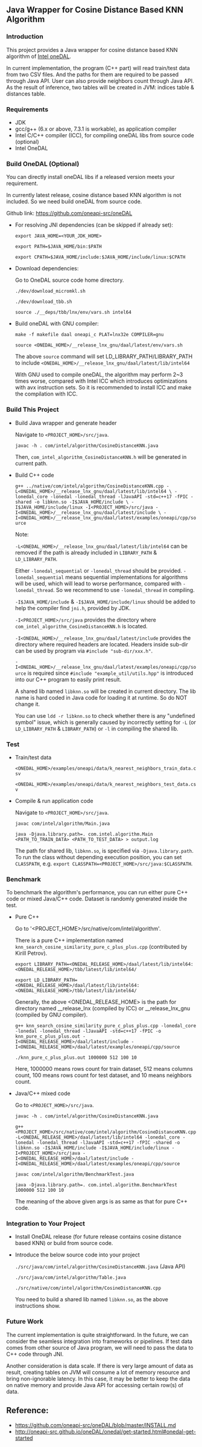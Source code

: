 ## Java Wrapper for Cosine Distance Based KNN Algorithm

### Introduction

This project provides a Java wrapper for cosine distance based KNN algorithm of [Intel oneDAL](https://github.com/oneapi-src/oneDAL).

In current implementation, the program (C++ part) will read train/test data from two CSV files. And the paths for them are
required to be passed through Java API. User can also provide neighbors count through Java API. As the result of inference,
two tables will be created in JVM: indices table & distances table.

### Requirements

* JDK
* gcc/g++ (6.x or above, 7.3.1 is workable), as application compiler
* Intel C/C++ compiler (ICC), for compiling oneDAL libs from source code (optional)
* Intel OneDAL

### Build OneDAL (Optional)

You can directly install oneDAL libs if a released version meets your requirement.

In currently latest release, cosine distance based KNN algorithm is not included. So we need build oneDAL from source code.

Github link: https://github.com/oneapi-src/oneDAL

* For resolving JNI dependencies (can be skipped if already set):

  `export JAVA_HOME=<YOUR_JDK_HOME>`

  `export PATH=$JAVA_HOME/bin:$PATH`

  `export CPATH=$JAVA_HOME/include:$JAVA_HOME/include/linux:$CPATH`

* Download dependencies:

  Go to OneDAL source code home directory.

  `./dev/download_micromkl.sh`

  `./dev/download_tbb.sh`

  `source ./__deps/tbb/lnx/env/vars.sh intel64`

* Build oneDAL with GNU compiler:

  `make -f makefile daal oneapi_c PLAT=lnx32e COMPILER=gnu`

  `source <ONEDAL_HOME>/__release_lnx_gnu/daal/latest/env/vars.sh`

  The above `source` command will set LD_LIBRARY_PATH/LIBRARY_PATH to include `<ONEDAL_HOME>/__release_lnx_gnu/daal/latest/lib/intel64`

  With GNU used to compile oneDAL, the algorithm may perform 2~3 times worse, compared with Intel ICC which introduces optimizations
  with avx instruction sets. So it is recommended to install ICC and make the compilation with ICC.

### Build This Project

* Build Java wrapper and generate header

  Navigate to `<PROJECT_HOME>/src/java`.

  `javac -h . com/intel/algorithm/CosineDistanceKNN.java`

  Then, `com_intel_algorithm_CosineDistanceKNN.h` will be generated in current path.

* Build C++ code

  `g++ ../native/com/intel/algorithm/CosineDistanceKNN.cpp -L<ONEDAL_HOME>/__release_lnx_gnu/daal/latest/lib/intel64 \
  -lonedal_core -lonedal -lonedal_thread -lJavaAPI -std=c++17 -fPIC -shared -o libknn.so -I$JAVA_HOME/include \
  -I$JAVA_HOME/include/linux -I<PROJECT_HOME>/src/java -I<ONEDAL_HOME>/__release_lnx_gnu/daal/latest/include \
  -I<ONEDAL_HOME>/__release_lnx_gnu/daal/latest/examples/oneapi/cpp/source`

  Note:

  `-L<ONEDAL_HOME>/__release_lnx_gnu/daal/latest/lib/intel64` can be removed if the path is already included in `LIBRARY_PATH` & `LD_LIBRARY_PATH`.

  Either `-lonedal_sequential` or `-lonedal_thread` should be provided. `-lonedal_sequential` means sequential implementations for algorithms will be
  used, which will lead to worse performance, compared with `-lonedal_thread`. So we recommend to use `-lonedal_thread` in compiling.

  `-I$JAVA_HOME/include` & `-I$JAVA_HOME/include/linux` should be added to help the compiler find `jni.h`, provided by JDK.

  `-I<PROJECT_HOME>/src/java` provides the directory where `com_intel_algorithm_CosineDistanceKNN.h` is located.

  `-I<ONEDAL_HOME>/__release_lnx_gnu/daal/latest/include` provides the directory where required headers are located. Headers inside sub-dir
  can be used by program via `#include "sub-dir/xxx.h"`.

  `-I<ONEDAL_HOME>/__release_lnx_gnu/daal/latest/examples/oneapi/cpp/source` is required since `#include "example_util/utils.hpp"` is introduced
  into our C++ program to easily print result.

  A shared lib named `libknn.so` will be created in current directory. The lib name is hard coded in Java code for loading it at runtime. So do NOT change it.

  You can use `ldd -r libknn.so` to check whether there is any "undefined symbol" issue, which is generally caused by incorrectly setting for
  `-L` (or `LD_LIBRARY_PATH` & `LIBRARY_PATH`) or `-l` in compiling the shared lib.

### Test

* Train/test data

  `<ONEDAL_HOME>/examples/oneapi/data/k_nearest_neighbors_train_data.csv`

  `<ONEDAL_HOME>/examples/oneapi/data/k_nearest_neighbors_test_data.csv`

* Compile & run application code

  Navigate to `<PROJECT_HOME>/src/java`.

  `javac com/intel/algorithm/Main.java`

  `java -Djava.library.path=. com.intel.algorithm.Main <PATH_TO_TRAIN_DATA> <PATH_TO_TEST_DATA> > output.log`

  The path for shared lib, `libknn.so`, is specified via `-Djava.library.path`. To run the class without depending execution position,
  you can set `CLASSPATH`, e.g. `export CLASSPATH=<PROJECT_HOME>/src/java:$CLASSPATH`.

### Benchmark

To benchmark the algorithm's performance, you can run either pure C++ code or mixed Java/C++ code. Dataset is randomly generated inside the test.

* Pure C++

  Go to '<PROJECT_HOME>/src/native/com/intel/algorithm'.

  There is a pure C++ implementation named `knn_search_cosine_similarity_pure_c_plus_plus.cpp` (contributed by Kirill Petrov).

  `export LIBRARY_PATH=<ONEDAL_RELEASE_HOME>/daal/latest/lib/intel64:<ONEDAL_RELEASE_HOME>/tbb/latest/lib/intel64/`

  `export LD_LIBRARY_PATH=<ONEDAL_RELEASE_HOME>/daal/latest/lib/intel64:<ONEDAL_RELEASE_HOME>/tbb/latest/lib/intel64/`

  Generally, the above <ONEDAL_RELEASE_HOME> is the path for directory named __release_lnx (compiled by ICC) or __release_lnx_gnu (compiled by GNU compiler).

  `g++ knn_search_cosine_similarity_pure_c_plus_plus.cpp -lonedal_core -lonedal -lonedal_thread -lJavaAPI -std=c++17 -fPIC -o
  knn_pure_c_plus_plus.out -I<ONEDAL_RELEASE_HOME>/daal/latest/include -I<ONEDAL_RELEASE_HOME>/daal/latest/examples/oneapi/cpp/source`

  `./knn_pure_c_plus_plus.out 1000000 512 100 10`

  Here, 1000000 means rows count for train dataset, 512 means columns count, 100 means rows count for test dataset, and 10 means neighbors count.

* Java/C++ mixed code

  Go to `<PROJECT_HOME>/src/java`.

  `javac -h . com/intel/algorithm/CosineDistanceKNN.java`

  `g++ <PROJECT_HOME>/src/native/com/intel/algorithm/CosineDistanceKNN.cpp -L<ONEDAL_RELEASE_HOME>/daal/latest/lib/intel64 -lonedal_core
  -lonedal -lonedal_thread -lJavaAPI -std=c++17 -fPIC -shared -o libknn.so -I$JAVA_HOME/include -I$JAVA_HOME/include/linux -I<PROJECT_HOME>/src/java
  -I<ONEDAL_RELEASE_HOME>/daal/latest/include -I<ONEDAL_RELEASE_HOME>/daal/latest/examples/oneapi/cpp/source`

  `javac com/intel/algorithm/BenchmarkTest.java`

  `java -Djava.library.path=. com.intel.algorithm.BenchmarkTest 1000000 512 100 10`

  The meaning of the above given args is as same as that for pure C++ code.

### Integration to Your Project

* Install OneDAL release (for future release contains cosine distance based KNN) or build from source code.

* Introduce the below source code into your project

  `./src/java/com/intel/algorithm/CosineDistanceKNN.java` (Java API)

  `./src/java/com/intel/algorithm/Table.java`

  `./src/native/com/intel/algorithm/CosineDistanceKNN.cpp`

  You need to build a shared lib named `libknn.so`, as the above instructions show.

### Future Work

The current implementation is quite straightforward. In the future, we can consider the seamless integration into frameworks
or pipelines. If test data comes from other source of Java program, we will need to pass the data to C++ code through JNI.

Another consideration is data scale. If there is very large amount of data as result, creating tables on JVM will consume a lot
of memory resource and bring non-ignorable latency. In this case, it may be better to keep the data on native memory and
provide Java API for accessing certain row(s) of data.

## Reference:

* https://github.com/oneapi-src/oneDAL/blob/master/INSTALL.md
* http://oneapi-src.github.io/oneDAL/onedal/get-started.html#onedal-get-started